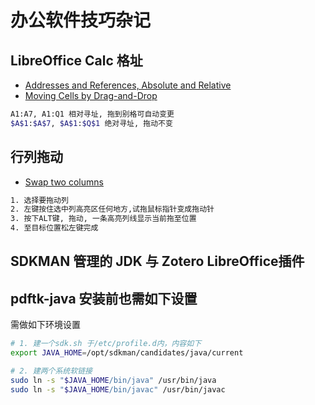 # 办公软件技巧杂记

## LibreOffice Calc 格址

* [Addresses and References, Absolute and Relative](https://help.libreoffice.org/Calc/Addresses_and_References,_Absolute_and_Relative)
* [Moving Cells by Drag-and-Drop](https://help.libreoffice.org/Calc/Moving_Cells_by_Drag-and-Drop)

```bash
A1:A7, A1:Q1 相对寻址, 拖到别格可自动变更
$A$1:$A$7, $A$1:$Q$1 绝对寻址, 拖动不变
```

## 行列拖动

* [Swap two columns](https://forum.openoffice.org/en/forum/viewtopic.php?f=9&t=61692)
```bash
1. 选择要拖动列
2. 左键按住选中列高亮区任何地方,试拖鼠标指针变成拖动针
3. 按下ALT键, 拖动, 一条高亮列线显示当前拖至位置
4. 至目标位置松左键完成
```

## SDKMAN 管理的 JDK 与 Zotero LibreOffice插件
## pdftk-java 安装前也需如下设置

需做如下环境设置
```bash
# 1. 建一个sdk.sh 于/etc/profile.d内，内容如下
export JAVA_HOME=/opt/sdkman/candidates/java/current

# 2. 建两个系统软链接
sudo ln -s "$JAVA_HOME/bin/java" /usr/bin/java
sudo ln -s "$JAVA_HOME/bin/javac" /usr/bin/javac

```